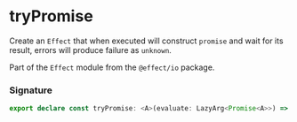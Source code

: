 # tryPromise

Create an `Effect` that when executed will construct `promise` and wait for
its result, errors will produce failure as `unknown`.

Part of the `Effect` module from the `@effect/io` package.

### Signature

```typescript
export declare const tryPromise: <A>(evaluate: LazyArg<Promise<A>>) => Effect<never, unknown, A>
```
